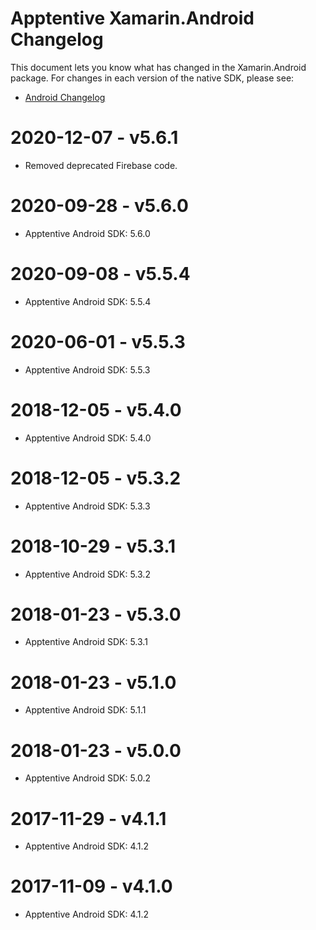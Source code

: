 # Apptentive Xamarin.Android Changelog

This document lets you know what has changed in the Xamarin.Android package. For changes in each version of the native SDK, please see:

- [Android Changelog](https://github.com/apptentive/apptentive-android/blob/master/CHANGELOG.md)

# 2020-12-07 - v5.6.1

- Removed deprecated Firebase code.

# 2020-09-28 - v5.6.0

- Apptentive Android SDK: 5.6.0

# 2020-09-08 - v5.5.4

- Apptentive Android SDK: 5.5.4

# 2020-06-01 - v5.5.3

- Apptentive Android SDK: 5.5.3

# 2018-12-05 - v5.4.0

- Apptentive Android SDK: 5.4.0

# 2018-12-05 - v5.3.2

- Apptentive Android SDK: 5.3.3

# 2018-10-29 - v5.3.1

- Apptentive Android SDK: 5.3.2

# 2018-01-23 - v5.3.0

- Apptentive Android SDK: 5.3.1

# 2018-01-23 - v5.1.0

- Apptentive Android SDK: 5.1.1

# 2018-01-23 - v5.0.0

- Apptentive Android SDK: 5.0.2

# 2017-11-29 - v4.1.1

- Apptentive Android SDK: 4.1.2

# 2017-11-09 - v4.1.0

- Apptentive Android SDK: 4.1.2
